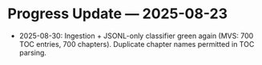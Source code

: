 # Progress Update — 2025-08-23

- 2025-08-30: Ingestion + JSONL-only classifier green again (MVS: 700 TOC entries, 700 chapters). Duplicate chapter names permitted in TOC parsing.
